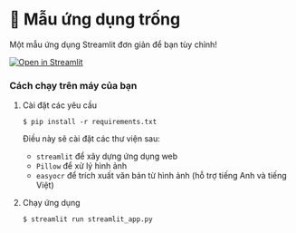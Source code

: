 # 🎈 Mẫu ứng dụng trống

Một mẫu ứng dụng Streamlit đơn giản để bạn tùy chỉnh!

[![Open in Streamlit](https://static.streamlit.io/badges/streamlit_badge_black_white.svg)](https://blank-app-template.streamlit.app/)

### Cách chạy trên máy của bạn

1. Cài đặt các yêu cầu

   ```
   $ pip install -r requirements.txt
   ```

   Điều này sẽ cài đặt các thư viện sau:
   - `streamlit` để xây dựng ứng dụng web
   - `Pillow` để xử lý hình ảnh
   - `easyocr` để trích xuất văn bản từ hình ảnh (hỗ trợ tiếng Anh và tiếng Việt)

2. Chạy ứng dụng

   ```
   $ streamlit run streamlit_app.py
   ```
